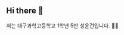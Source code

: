 ## Hi there 👋
저는 대구과학고등학교 1학년 5반 성윤건입니다.
🤑🤑

<!--
**dbsrjs101/dbsrjs101** is a ✨ _special_ ✨ repository because its `README.md` (this file) appears on your GitHub profile.
##안녕하세요 저는 대구과학고등학교 1학년 5반 성윤건입니다.
Here are some ideas to get you started:

- 🔭 I’m currently working on ...
- 🌱 I’m currently learning ...
- 👯 I’m looking to collaborate on ...
- 🤔 I’m looking for help with ...
- 💬 Ask me about ...
- 📫 How to reach me: ...
- 😄 Pronouns: ...
- ⚡ Fun fact: ...
-->
